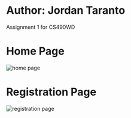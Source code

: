 # Author: Jordan Taranto 
Assignment 1 for CS490WD

# Home Page
![home page](/assets/homeForm.png)

# Registration Page
![registration page](/assets/registrationForm.png)
